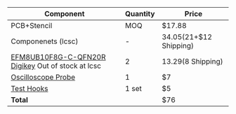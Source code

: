 
| Component                                                                                                                                                                                                                                                                                                                                                                                                                                                                                                                                                                                                                  | Quantity | Price                     |
| -------------------------------------------------------------------------------------------------------------------------------------------------------------------------------------------------------------------------------------------------------------------------------------------------------------------------------------------------------------------------------------------------------------------------------------------------------------------------------------------------------------------------------------------------------------------------------------------------------------------------- | -------- | ------------------------- |
| PCB+Stencil                                                                                                                                                                                                                                                                                                                                                                                                                                                                                                                                                                                                                | MOQ      | $17.88                    |
| Componenets (lcsc)                                                                                                                                                                                                                                                                                                                                                                                                                                                                                                                                                                                                         | -        | $34.05 ($21+$12 Shipping) |
| [EFM8UB10F8G-C-QFN20R Digikey](https://www.digikey.ca/en/products/detail/silicon-labs/EFM8UB10F8G-C-QFN20/5592436) Out of stock at lcsc                                                                                                                                                                                                                                                                                                                                                                                                                                                                                    | 2        | $13.29 ($8 Shipping)      |
| [Oscilloscope Probe](https://www.aliexpress.com/item/1005003950007418.html?spm=a2g0o.productlist.main.4.639a338bvSREdx&aem_p4p_detail=202507241340009223983585517000000536948&algo_pvid=23d05d68-36a2-471b-8f67-f0e0668d1140&algo_exp_id=23d05d68-36a2-471b-8f67-f0e0668d1140-3&pdp_ext_f=%7B%22order%22%3A%221996%22%2C%22eval%22%3A%221%22%7D&pdp_npi=4%40dis%21CAD%216.99%216.99%21%21%215.02%215.02%21%402103010b17533896004516670e8102%2112000027542547180%21sea%21CA%216156843420%21X&curPageLogUid=WEZGzP0MYw3k&utparam-url=scene%3Asearch%7Cquery_from%3A&search_p4p_id=202507241340009223983585517000000536948_1) | 1        | $7                        |
| [Test Hooks](https://www.aliexpress.com/item/1005009494803550.html?spm=a2g0o.productlist.main.2.48f97e11sIoaph&algo_pvid=f9c78f9e-ec6d-4521-aca7-5f0eee672565&algo_exp_id=f9c78f9e-ec6d-4521-aca7-5f0eee672565-1&pdp_ext_f=%7B%22order%22%3A%221%22%2C%22eval%22%3A%221%22%7D&pdp_npi=4%40dis%21CAD%216.50%214.43%21%21%2133.41%2122.78%21%402101c59517533896775841663e44d1%2112000049278458209%21sea%21CA%216156843420%21X&curPageLogUid=04EvxQGF88uW&utparam-url=scene%3Asearch%7Cquery_from%3A)                                                                                                                         | 1 set    | $5                        |
| **Total**                                                                                                                                                                                                                                                                                                                                                                                                                                                                                                                                                                                                                  |          | $76                       |
